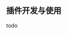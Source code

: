 <!--
 * @Description: 
 * @Version: Beta1.0
 * @Author: 【B站&公众号】Rong姐姐好可爱
 * @Date: 2021-01-16 11:51:23
 * @LastEditors: 【B站&公众号】Rong姐姐好可爱
 * @LastEditTime: 2021-01-17 17:39:01
-->

## 插件开发与使用

todo